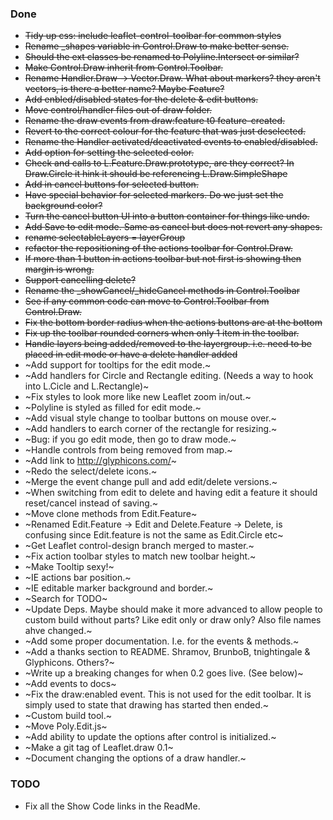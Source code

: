 ### Done

 * ~~Tidy up css: include leaflet-control-toolbar for common styles~~
 * ~~Rename _shapes variable in Control.Draw to make better sense.~~
 * ~~Should the ext classes be renamed to Polyline.Intersect or similar?~~
 * ~~Make Control.Draw inherit from Control.Toolbar.~~
 * ~~Rename Handler.Draw -> Vector.Draw. What about markers? they aren't vectors, is there a better name? Maybe Feature?~~
 * ~~Add enbled/disabled states for the delete & edit buttons.~~
 * ~~Move control/handler files out of draw folder.~~
 * ~~Rename the draw events from draw:feature t0 feature-created.~~
 * ~~Revert to the correct colour for the feature that was just deselected.~~
 * ~~Rename the Handler activated/deactivated events to enabled/disabled.~~
 * ~~Add option for setting the selected color.~~
 * ~~Check and calls to L.Feature.Draw.prototype, are they correct? In Draw.Circle it hink it should be referencing L.Draw.SimpleShape~~
 * ~~Add in cancel buttons for selected button.~~
 * ~~Have special behavior for selected markers. Do we just set the background color?~~
 * ~~Turn the cancel button UI into a button container for things like undo.~~
 * ~~Add Save to edit mode. Same as cancel but does not revert any shapes.~~
 * ~~rename selectableLayers = layerGroup~~
 * ~~refactor the repositioning of the actions toolbar for Control.Draw.~~
 * ~~If more than 1 button in actions toolbar but not first is showing then margin is wrong.~~
 * ~~Support cancelling delete?~~
 * ~~Rename the _showCancel/_hideCancel methods in Control.Toolbar~~
 * ~~See if any common code can move to Control.Toolbar from Control.Draw.~~
 * ~~Fix the bottom border radius when the actions buttons are at the bottom~~
 * ~~Fix up the toolbar rounded corners when only 1 item in the toolbar.~~
 * ~~Handle layers being added/removed to the layergroup. i.e. need to be placed in edit mode or have a delete handler added~~
 * ~Add support for tooltips for the edit mode.~
 * ~Add handlers for Circle and Rectangle editing. (Needs a way to hook into L.Cicle and L.Rectangle)~
 * ~Fix styles to look more like new Leaflet zoom in/out.~
 * ~Polyline is styled as filled for edit mode.~
 * ~Add visual style change to toolbar buttons on mouse over.~
 * ~Add handlers to earch corner of the rectangle for resizing.~
 * ~Bug: if you go edit mode, then go to draw mode.~
 * ~Handle controls from being removed from map.~
 * ~Add link to http://glyphicons.com/~
 * ~Redo the select/delete icons.~
 * ~Merge the event change pull and add edit/delete versions.~
 * ~When switching from edit to delete and having edit a feature it should reset/cancel instead of saving.~
 * ~Move clone methods from Edit.Feature~
 * ~Renamed Edit.Feature -> Edit and Delete.Feature -> Delete, is confusing since Edit.feature is not the same as Edit.Circle etc~
 * ~Get Leaflet control-design branch merged to master.~
 * ~Fix action toolbar styles to match new toolbar height.~
 * ~Make Tooltip sexy!~
 * ~IE actions bar position.~
 * ~IE editable marker background and border.~
 * ~Search for TODO~
 * ~Update Deps. Maybe should make it more advanced to allow people to custom build without parts? Like edit only or draw only? Also file names ahve changed.~
 * ~Add some proper documentation. I.e. for the events & methods.~
 * ~Add a thanks section to README. Shramov, BrunboB, tnightingale & Glyphicons. Others?~
 * ~Write up a breaking changes for when 0.2 goes live. (See below)~
 * ~Add events to docs~
 * ~Fix the draw:enabled event. This is not used for the edit toolbar. It is simply used to state that drawing has started then ended.~
 * ~Custom build tool.~
 * ~Move Poly.Edit.js~
 * ~Add ability to update the options after control is initialized.~
 * ~Make a git tag of Leaflet.draw 0.1~
 * ~Document changing the options of a draw handler.~

### TODO

 * Fix all the Show Code links in the ReadMe. 
